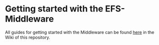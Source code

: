 # Getting started with the EFS-Middleware

All guides for getting started with the Middleware can be found [here](https://github.com/keim-hs-esslingen/efs-getting-started/wiki/Getting-Started-with-the-EFS-Middleware) in the Wiki of this repository.
